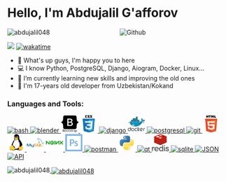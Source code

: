 <!-- - 👋 Hi, I’m Abdujalil.
- 👀 I’m interested in programming.
- 🌱 I’m currently learning Python backend developing.
-->
<!-- - 💞️ I’m looking to collaborate on ... -->
<!-- 📫 e-mail: abdujalilgofforov048@gmail.com | <a href='https://t.me/Abdujalil048'>Telegram: Abdujalil048</a> -->

<!---
Abdujalil048/Abdujalil048 is a ✨ special ✨ repository because its `README.md` (this file) appears on your GitHub profile.
You can click the Preview link to take a look at your changes.
--->
 
# Hello, I'm Abdujalil G'afforov

<img src="https://komarev.com/ghpvc/?username=abdujalil048&label=Profile%2000views&color=0e75b6&style=flat" alt="abdujalil048">
<img width="49%" align="right" alt="Github" src="https://raw.githubusercontent.com/onimur/.github/master/.resources/git-header.svg">

[![](https://visitcount.itsvg.in/api?id=abdujalil048&icon=1&color=1)](https://visitcount.itsvg.in) [![wakatime](https://wakatime.com/badge/user/a1596580-acb6-442a-a01c-a1745777f56e.svg)](https://wakatime.com/@a1596580-acb6-442a-a01c-a1745777f56e)

- 👋 What's up guys, I'm happy you to here
- 💻 I know Python, PostgreSQL, Django, Aiogram, Docker, Linux...   
- 🐍 I’m currently learning new skills and improving the old ones
- 💬 I'm 17-years old developer from Uzbekistan/Kokand
<!-- - 👨‍💻 All of my projects are available at [url name](url) -->
<!-- - 📝 I regularly write articles on [http://ganiyev.uz/blog](https://ganiyev.ga/blog) -->
<!-- - 📄 Know about my experiences [http://ganiyev.uz/resume](https://ganiyev.ga/resume) -->
<!-- - 🌐 My personal website is here [http://ganiyev.uz/](https://ganiyev.ga) -->
<!-- - ⚡ Fun fact :- `One day you'll look back and realize that you worried too much about things that don't really matter.` -->


<h3 align="left">Languages and Tools:</h3>
<p align="left"> <a href="https://www.gnu.org/software/bash/" target="_blank" rel="noreferrer"> <img src="https://www.vectorlogo.zone/logos/gnu_bash/gnu_bash-icon.svg" alt="bash" width="40" height="40"/> </a> <a href="https://www.blender.org/" target="_blank" rel="noreferrer"> <img src="https://download.blender.org/branding/community/blender_community_badge_white.svg" alt="blender" width="40" height="40"/> </a> <a href="https://getbootstrap.com" target="_blank" rel="noreferrer"> <img src="https://raw.githubusercontent.com/devicons/devicon/master/icons/bootstrap/bootstrap-plain-wordmark.svg" alt="bootstrap" width="40" height="40"/> </a> <a href="https://www.w3schools.com/css/" target="_blank" rel="noreferrer"> <img src="https://raw.githubusercontent.com/devicons/devicon/master/icons/css3/css3-original-wordmark.svg" alt="css3" width="40" height="40"/> </a> <a href="https://www.djangoproject.com/" target="_blank" rel="noreferrer"> <img src="https://cdn.worldvectorlogo.com/logos/django.svg" alt="django" width="40" height="40"/> </a> <a href="https://www.docker.com/" target="_blank" rel="noreferrer"> <img src="https://raw.githubusercontent.com/devicons/devicon/master/icons/docker/docker-original-wordmark.svg" alt="docker" width="40" height="40"/> </a> <a href="https://www.postgresql.org/" target="_blank" rel="noreferrer"> <img src="https://upload.wikimedia.org/wikipedia/commons/thumb/2/29/Postgresql_elephant.svg/640px-Postgresql_elephant.svg.png" alt="postgresql" width="40" height="40"/> </a> <a href="https://git-scm.com/" target="_blank" rel="noreferrer"> <img src="https://www.vectorlogo.zone/logos/git-scm/git-scm-icon.svg" alt="git" width="40" height="40"/> </a> <a href="https://www.w3.org/html/" target="_blank" rel="noreferrer"> <img src="https://raw.githubusercontent.com/devicons/devicon/master/icons/html5/html5-original-wordmark.svg" alt="html5" width="40" height="40"/> </a> <a href="https://www.linux.org/" target="_blank" rel="noreferrer"> <img src="https://raw.githubusercontent.com/devicons/devicon/master/icons/linux/linux-original.svg" alt="linux" width="40" height="40"/> </a> <a href="https://www.mysql.com/" target="_blank" rel="noreferrer"> <img src="https://raw.githubusercontent.com/devicons/devicon/master/icons/mysql/mysql-original-wordmark.svg" alt="mysql" width="40" height="40"/> </a> <a href="https://www.nginx.com" target="_blank" rel="noreferrer"> <img src="https://raw.githubusercontent.com/devicons/devicon/master/icons/nginx/nginx-original.svg" alt="nginx" width="40" height="40"/> </a> <a href="https://www.photoshop.com/en" target="_blank" rel="noreferrer"> <img src="https://raw.githubusercontent.com/devicons/devicon/master/icons/photoshop/photoshop-line.svg" alt="photoshop" width="40" height="40"/> </a>  <a href="https://postman.com" target="_blank" rel="noreferrer"> <img src="https://www.vectorlogo.zone/logos/getpostman/getpostman-icon.svg" alt="postman" width="40" height="40"/> </a> <a href="https://www.python.org" target="_blank" rel="noreferrer"> <img src="https://raw.githubusercontent.com/devicons/devicon/master/icons/python/python-original.svg" alt="python" width="40" height="40"/> </a> <a href="https://www.qt.io/" target="_blank" rel="noreferrer"> <img src="https://upload.wikimedia.org/wikipedia/commons/0/0b/Qt_logo_2016.svg" alt="qt" width="40" height="40"/> </a> <a href="https://redis.io" target="_blank" rel="noreferrer"> <img src="https://raw.githubusercontent.com/devicons/devicon/master/icons/redis/redis-original-wordmark.svg" alt="redis" width="40" height="40"/> </a> <a href="https://www.sqlite.org/" target="_blank" rel="noreferrer"> <img src="https://www.vectorlogo.zone/logos/sqlite/sqlite-icon.svg" alt="sqlite" width="40" height="40"/> </a> <a href="https://www.json.org/json-en.html" target="_blank" rel="noreferrer"> <img src="https://camo.githubusercontent.com/dc9797a068804ba331d82141e1ed00c7210fee220e5c229f64fcaa6adcff3a63/68747470733a2f2f63646e2d69636f6e732d706e672e666c617469636f6e2e636f6d2f3531322f3133362f3133363434332e706e67" alt="JSON" width="40" height="40"/> </a>  <a href="https://en.wikipedia.org/wiki/API" target="_blank" rel="noreferrer"> <img src="https://cdn-icons-png.flaticon.com/128/3094/3094453.png" alt="API" width="40" height="40"/> </a> </p>


<p><a href="https://github.com/Abdujalil048">&nbsp;<img align="center" src="https://github-readme-stats.vercel.app/api?username=Abdujalil048&show_icons=true&theme=radical" alt="abdujalil048" style="width: 50%;"></a><a href="https://github.com/Abdujalil048">
<img align="left" src="https://github-readme-stats.vercel.app/api/top-langs/?username=Abdujalil048&layout=compact&theme=radical" alt="abdujalil048"></a></p>
